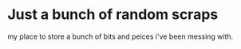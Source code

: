 # Just a bunch of random scraps
my place to store a bunch of bits and peices i've been messing with.